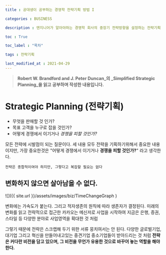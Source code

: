 ```yaml
---
title : 공대생이 공부하는 경영학 전략기획 방법 I 

categories : BUSINESS

description : 엔지니어가 알아야하는 경영학 회사의 중장기 전략방향을 설정하는 전략기획 업무, 그에대한 해법

toc : True

toc_label : "목차"

tags : 전략기획

last_modified_at : 2021-04-29
---
```


> **Robert W. Brandford and J. Peter Duncan_의 _Simplified Strategic Planning_을 읽고 공부하며 작성한 내용입니다.**

# Strategic Planning (전략기획)

* 무엇을 판매할 것 인가?
* 목표 고객을 누구로 잡을 것인가?
* 어떻게 경쟁에서 이기거나 _경쟁을 피할 것인가?_

모든 전략에 시발점이 되는 질문이다. 세 내용 모두 전략을 기획하기위해서 중요한 내용이지만, 가장 중요한것은 "어떻게 경쟁에서 이기거나 **경쟁을 피할 것인가?**" 라고 생각한다.

```
전략은 종합적이여야 하지만, 그렇다고 복잡할 필요는 없다 
```

## 변화하지 않으면 살아남을 수 없다.

![]({{ site.url }}/assets/images/biz/TimeChangeGraph )



변화에는 가속도가 붙는다. 그리고 적자생존의 원칙에 따라 생존자가 결정된다. 미래의 변화를 읽고 전략적으로 접근한 카카오는 메신저로 사업을 시작하여 지금은 은행, 증권, 스타일 등 다양한 분야로 사업영역을 확대한 것 처럼<br/>

그렇기 때문에 전략은 스크랩해 두기 위한 서류 뭉치여서는 안 된다. 다양한 글로벌기업, 대기업 그리고 혁신을 만들어내고있는 중견기업 중소기업들이 받아드리는 것 처럼 **전략은  커다란 비전을 담고 있으며, 그 비전을 무언가 유용한 것으로 바꾸어 놓는 역할을 해야한다.**